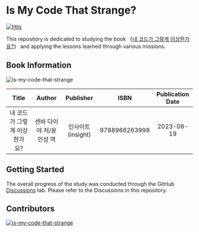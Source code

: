 # Is My Code That Strange?

[![Hits](https://hits.seeyoufarm.com/api/count/incr/badge.svg?url=https%3A%2F%2Fgithub.com%2Fcowaine%2Fis-my-code-that-strange&count_bg=%232F6CC7&title_bg=%23555555&icon=&icon_color=%23E7E7E7&title=hits&edge_flat=false)](https://github.com/cowaine/is-my-code-that-strange)

This repository is dedicated to studying the book 《[내 코드가 그렇게 이상한가요?](https://www.yes24.com/Product/Goods/119287779)》 and applying the lessons learned through various missions.

## Book Information

![is-my-code-that-strange](https://ebook.insightbook.co.kr/media/cover/generated/150_600.webp?v=20230625224112)

|      Title       |      Author      |   Publisher   |     ISBN      | Publication Date |
|:----------------:|:----------------:|:-------------:|:-------------:|:----------------:|
| 내 코드가 그렇게 이상한가요? | 센바 다이야 저/윤인성 역 | 인사이트(insight) | 9788966263998 |    2023-06-19    |

## Getting Started

The overall progress of the study was conducted through the GitHub [Discussions](https://github.com/cowaine/is-my-code-that-strange/discussions) tab. Please refer to the Discussions in this repository.

## Contributors

<a href="https://github.com/cowaine/spring-boot-for-msa/graphs/contributors" target="_blank">
  <img src="https://contrib.rocks/image?repo=cowaine/is-my-code-that-strange"  alt="is-my-code-that-strange"/>
</a>
